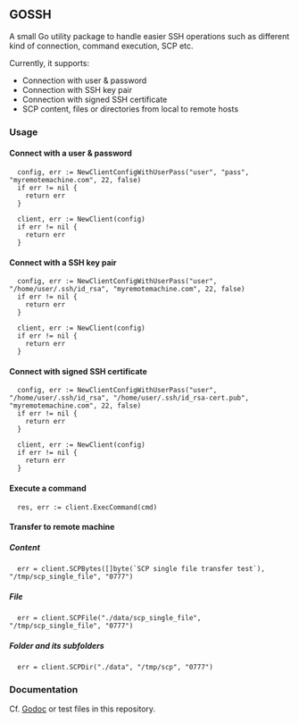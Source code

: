 GOSSH
----

A small Go utility package to handle easier SSH operations such as different kind of connection, command execution, SCP etc.

Currently, it supports:
- Connection with user & password
- Connection with SSH key pair
- Connection with signed SSH certificate
- SCP content, files or directories from local to remote hosts

### Usage

#### Connect with a user & password

```
  config, err := NewClientConfigWithUserPass("user", "pass", "myremotemachine.com", 22, false)
  if err != nil {
    return err
  }

  client, err := NewClient(config)
  if err != nil {
    return err
  }
```

#### Connect with a SSH key pair

```
  config, err := NewClientConfigWithUserPass("user", "/home/user/.ssh/id_rsa", "myremotemachine.com", 22, false)
  if err != nil {
    return err
  }

  client, err := NewClient(config)
  if err != nil {
    return err
  }
```

#### Connect with signed SSH certificate

```
  config, err := NewClientConfigWithUserPass("user", "/home/user/.ssh/id_rsa", "/home/user/.ssh/id_rsa-cert.pub", "myremotemachine.com", 22, false)
  if err != nil {
    return err
  }

  client, err := NewClient(config)
  if err != nil {
    return err
  }
```

#### Execute a command

```
  res, err := client.ExecCommand(cmd)
```

#### Transfer to remote machine

##### Content

```
  err = client.SCPBytes([]byte(`SCP single file transfer test`), "/tmp/scp_single_file", "0777")
```

##### File

```
  err = client.SCPFile("./data/scp_single_file", "/tmp/scp_single_file", "0777")
```

##### Folder and its subfolders

```
  err = client.SCPDir("./data", "/tmp/scp", "0777")
```

### Documentation

Cf. [Godoc](https://godoc.org/github.com/uthng/gossh) or test files in this repository.

